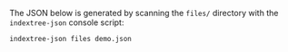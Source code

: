 The JSON below is generated by scanning the `files/` directory with
the `indextree-json` console script:

```bash
indextree-json files demo.json
```

<div class="indextree-root" data-src="/examples/indextree/demo.json"></div>
<script type="module" src="/static/js/indextree.js" defer></script>
